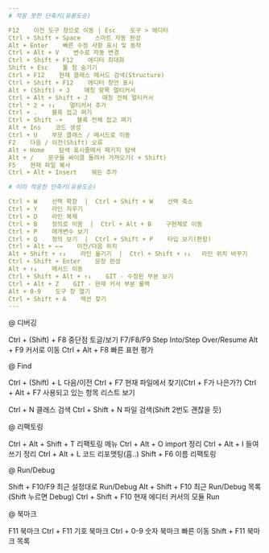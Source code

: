 ```yaml
---                                                                                                                                                              
# 적응 못한 단축키(유용도순)

F12    이전 도구 창으로 이동 | Esc    도구 > 에디터
Ctrl + Shift + Space    스마트 자동 완성
Alt + Enter    빠른 수정 사항 표시 및 동작
Ctrl + Alt + V    변수로 자동 변경
Ctrl + Shift + F12    에디터 최대화
Shift + Esc    툴 창 숨기기
Ctrl + F12    현재 클래스 메서드 검색(Structure)
Ctrl + Shift + F12    에디터 창만 표시
Alt + (Shift) + J    매칭 항목 멀티커서
Ctrl + Alt + Shift + J    매칭 전체 멀티커서
Ctrl * 2 + ↑↓    멀티커서 추가
Ctrl + .    블록 접고 펴기
Ctrl + Shift -+    블록 전체 접고 펴기
Alt + Ins    코드 생성
Ctrl + U    부모 클래스 / 메서드로 이동
F2    다음 / 이전(Shift) 오류
Alt + Home    탐색 표시줄에서 패키지 탐색
Alt + /    문구들 싸이클 돌려서 가져오기( + Shift)
F5    현재 파일 복사
Ctrl + Alt + Insert    뭐든 추가

# 이미 적응한 단축키(유용도순)

Ctrl + W    선택 확장  |  Ctrl + Shift + W    선택 축소
Ctrl + Y    라인 지우기
Ctrl + D    라인 복제
Ctrl + B    정의로 이동  |  Ctrl + Alt + B    구현체로 이동
Ctrl + P    매개변수 보기
Ctrl + Q    정의 보기  |  Ctrl + Shift + P    타입 보기(편함)
Ctrl + Alt + ←→    이전/다음 위치
Alt + Shift + ↑↓    라인 옮기기  |  Ctrl + Shift + ↑↓   라인 위치 바꾸기
Ctrl + Shift + Enter    문장 완성
Alt + ↑↓    메서드 이동
Ctrl + Shift + Alt + ↑↓    GIT - 수정된 부분 보기
Ctrl + Alt + Z    GIT - 현재 커서 부분 롤백
Alt + 0-9    도구 창 열기
Ctrl + Shift + A    액션 찾기
---                                                                                                                                          
```

@ 디버깅

Ctrl + (Shift) + F8    중단점 토글/보기
F7/F8/F9    Step Into/Step Over/Resume
Alt + F9    커서로 이동
Ctrl + Alt + F8    빠른 표현 평가


@ Find

Ctrl + (Shift) + L    다음/이전
Ctrl + F7    현재 파일에서 찾기(Ctrl + F가 나은가?)
Ctrl + Alt + F7    사용되고 있는 항목 리스트 보기

Ctrl + N    클래스 검색
Ctrl + Shift + N    파일 검색(Shift 2번도 괜찮을 듯)


@ 리팩토링

Ctrl + Alt + Shift + T    리팩토링 메뉴
Ctrl + Alt + O    import 정리
Ctrl + Alt + I    들여쓰기 정리
Ctrl + Alt + L    코드 리포맷팅(흠..)
Shift + F6    이름 리팩토링


@ Run/Debug

Shift + F10/F9    최근 설정대로 Run/Debug
Alt + Shift + F10    최근 Run/Debug 목록(Shift 누르면 Debug)
Ctrl + Shift + F10    현재 에디터 커서의 모듈 Run


@ 북마크

F11    북마크
Ctrl + F11    기호 북마크
Ctrl + 0-9    숫자 북마크 빠른 이동
Shift + F11    북마크 목록
